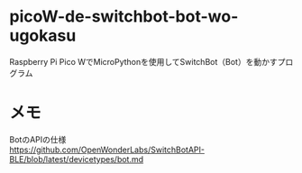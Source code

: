 # picoW-de-switchbot-bot-wo-ugokasu
Raspberry Pi Pico WでMicroPythonを使用してSwitchBot（Bot）を動かすプログラム


# メモ
BotのAPIの仕様  
https://github.com/OpenWonderLabs/SwitchBotAPI-BLE/blob/latest/devicetypes/bot.md
